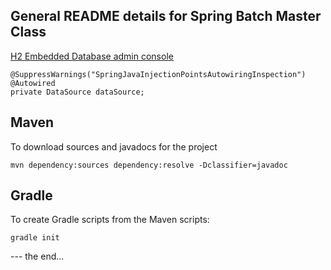 General README details for Spring Batch Master Class
----------------------------------------------------

[H2 Embedded Database admin console](http://localhost:8080/admin/h2/logout.do?jsessionid=d06adccac6d5f8590f806966ed7272ed)



    @SuppressWarnings("SpringJavaInjectionPointsAutowiringInspection")
    @Autowired
    private DataSource dataSource;


Maven
-----

To download sources and javadocs for the project

    mvn dependency:sources dependency:resolve -Dclassifier=javadoc


Gradle
------
To create Gradle scripts from the Maven scripts:

    gradle init


--- the end...